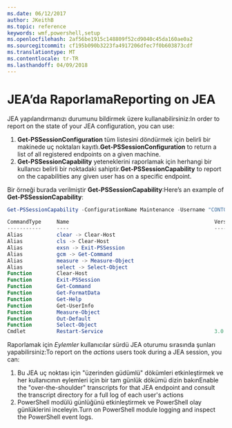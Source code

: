 ```yaml
---
ms.date: 06/12/2017
author: JKeithB
ms.topic: reference
keywords: wmf,powershell,setup
ms.openlocfilehash: 2af56be1915c148809f52cd9040c45da160ae0a2
ms.sourcegitcommit: cf195b090b3223fa4917206dfec7f0b603873cdf
ms.translationtype: MT
ms.contentlocale: tr-TR
ms.lasthandoff: 04/09/2018
---
```

# <a name="reporting-on-jea"></a><span data-ttu-id="81839-102">JEA’da Raporlama</span><span class="sxs-lookup"><span data-stu-id="81839-102">Reporting on JEA</span></span>
<span data-ttu-id="81839-103">JEA yapılandırmanızı durumunu bildirmek üzere kullanabilirsiniz:</span><span class="sxs-lookup"><span data-stu-id="81839-103">In order to report on the state of your JEA configuration, you can use:</span></span>
1.  <span data-ttu-id="81839-104">**Get-PSSessionConfiguration** tüm listesini döndürmek için belirli bir makinede uç noktaları kayıtlı.</span><span class="sxs-lookup"><span data-stu-id="81839-104">**Get-PSSessionConfiguration** to return a list of all registered endpoints on a given machine.</span></span>
2.  <span data-ttu-id="81839-105">**Get-PSSessionCapability** yeteneklerini raporlamak için herhangi bir kullanıcı belirli bir noktadaki sahiptir.</span><span class="sxs-lookup"><span data-stu-id="81839-105">**Get-PSSessionCapability** to report on the capabilities any given user has on a specific endpoint.</span></span>

<span data-ttu-id="81839-106">Bir örneği burada verilmiştir **Get-PSSessionCapability**:</span><span class="sxs-lookup"><span data-stu-id="81839-106">Here’s an example of **Get-PSSessionCapability**:</span></span>
```powershell
Get-PSSessionCapability -ConfigurationName Maintenance -Username "CONTOSO\JohnDoe"

CommandType     Name                                               Version    Source
-----------     ----                                               -------    ------
Alias           clear -> Clear-Host
Alias           cls -> Clear-Host
Alias           exsn -> Exit-PSSession
Alias           gcm -> Get-Command
Alias           measure -> Measure-Object
Alias           select -> Select-Object
Function        Clear-Host
Function        Exit-PSSession
Function        Get-Command
Function        Get-FormatData
Function        Get-Help
Function        Get-UserInfo
Function        Measure-Object
Function        Out-Default
Function        Select-Object
Cmdlet          Restart-Service                                    3.0.0.0 Microsof...


```

<span data-ttu-id="81839-107">Raporlamak için _Eylemler_ kullanıcılar sürdü JEA oturumu sırasında şunları yapabilirsiniz:</span><span class="sxs-lookup"><span data-stu-id="81839-107">To report on the _actions_ users took during a JEA session, you can:</span></span>
1. <span data-ttu-id="81839-108">Bu JEA uç noktası için "üzerinden güdümlü" dökümleri etkinleştirmek ve her kullanıcının eylemleri için bir tam günlük dökümü dizin bakın</span><span class="sxs-lookup"><span data-stu-id="81839-108">Enable the "over-the-shoulder" transcripts for that JEA endpoint and consult the transcript directory for a full log of each user's actions</span></span>
2. <span data-ttu-id="81839-109">PowerShell modülü günlüğünü etkinleştirmek ve PowerShell olay günlüklerini inceleyin.</span><span class="sxs-lookup"><span data-stu-id="81839-109">Turn on PowerShell module logging and inspect the PowerShell event logs.</span></span>